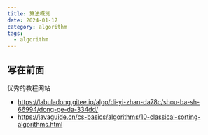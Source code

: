```yaml
---
title: 算法概览
date: 2024-01-17
category: algorithm
tags:
  - algorithm
---
```


<!-- more -->

## 写在前面

优秀的教程网站

- https://labuladong.gitee.io/algo/di-yi-zhan-da78c/shou-ba-sh-66994/dong-ge-da-334dd/
- https://javaguide.cn/cs-basics/algorithms/10-classical-sorting-algorithms.html